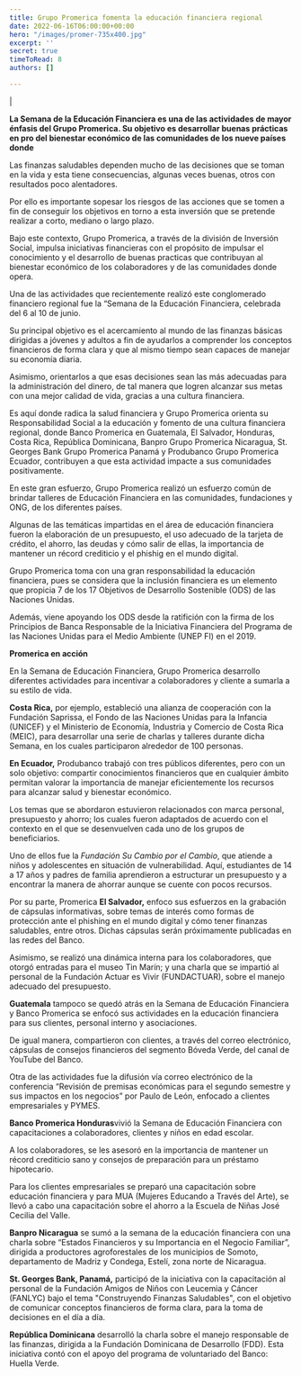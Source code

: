 ```yaml
---
title: Grupo Promerica fomenta la educación financiera regional
date: 2022-06-16T06:00:00+00:00
hero: "/images/promer-735x400.jpg"
excerpt: ''
secret: true
timeToRead: 8
authors: []

---
```

|

**La Semana de la Educación Financiera es una de las actividades de mayor énfasis del Grupo Promerica. Su objetivo es desarrollar buenas prácticas en pro del bienestar económico de las comunidades de los nueve países donde**

Las finanzas saludables dependen mucho de las decisiones que se toman en la vida y esta tiene consecuencias, algunas veces buenas, otros con resultados poco alentadores.

Por ello es importante sopesar los riesgos de las acciones que se tomen a fin de conseguir los objetivos en torno a esta inversión que se pretende realizar a corto, mediano o largo plazo.

Bajo este contexto, Grupo Promerica, a través de la división de Inversión Social, impulsa iniciativas financieras con el propósito de impulsar el conocimiento y el desarrollo de buenas practicas que contribuyan al bienestar económico de los colaboradores y de las comunidades donde opera.

Una de las actividades que recientemente realizó este conglomerado financiero regional fue la “Semana de la Educación Financiera, celebrada del 6 al 10 de junio.

Su principal objetivo es el acercamiento al mundo de las finanzas básicas dirigidas a jóvenes y adultos a fin de ayudarlos a comprender los conceptos financieros de forma clara y que al mismo tiempo sean capaces de manejar su economía diaria.

Asimismo, orientarlos a que esas decisiones sean las más adecuadas para la administración del dinero, de tal manera que logren alcanzar sus metas con una mejor calidad de vida, gracias a una cultura financiera.

Es aquí donde radica la salud financiera y Grupo Promerica orienta su Responsabilidad Social a la educación y fomento de una cultura financiera regional, donde Banco Promerica en Guatemala, El Salvador, Honduras, Costa Rica, República Dominicana, Banpro Grupo Promerica Nicaragua, St. Georges Bank Grupo Promerica Panamá y Produbanco Grupo Promerica Ecuador, contribuyen a que esta actividad impacte a sus comunidades positivamente.

En este gran esfuerzo, Grupo Promerica realizó un esfuerzo común de brindar talleres de Educación Financiera en las comunidades, fundaciones y ONG, de los diferentes países.

Algunas de las temáticas impartidas en el área de educación financiera fueron la elaboración de un presupuesto, el uso adecuado de la tarjeta de crédito, el ahorro, las deudas y cómo salir de ellas, la importancia de mantener un récord crediticio y el phishig en el mundo digital.

Grupo Promerica toma con una gran responsabilidad la educación financiera, pues se considera que la inclusión financiera es un elemento que propicia 7 de los 17 Objetivos de Desarrollo Sostenible (ODS) de las Naciones Unidas.

Además, viene apoyando los ODS desde la ratifición con la firma de los Principios de Banca Responsable de la Iniciativa Financiera del Programa de las Naciones Unidas para el Medio Ambiente (UNEP FI) en el 2019.

**Promerica en acción**

En la Semana de Educación Financiera, Grupo Promerica desarrollo diferentes actividades para incentivar a colaboradores y cliente a sumarla a su estilo de vida.

**Costa Rica,** por ejemplo, estableció una alianza de cooperación con la Fundación Saprissa, el Fondo de las Naciones Unidas para la Infancia (UNICEF) y el Ministerio de Economía, Industria y Comercio de Costa Rica (MEIC), para desarrollar una serie de charlas y talleres durante dicha Semana, en los cuales participaron alrededor de 100 personas.

**En Ecuador,** Produbanco trabajó con tres públicos diferentes, pero con un solo objetivo: compartir conocimientos financieros que en cualquier ámbito permitan valorar la importancia de manejar eficientemente los recursos para alcanzar salud y bienestar económico.

Los temas que se abordaron estuvieron relacionados con marca personal, presupuesto y ahorro; los cuales fueron adaptados de acuerdo con el contexto en el que se desenvuelven cada uno de los grupos de beneficiarios.

Uno de ellos fue la _Fundación Su Cambio por el Cambio_, que atiende a niños y adolescentes en situación de vulnerabilidad. Aquí, estudiantes de 14 a 17 años y padres de familia aprendieron a estructurar un presupuesto y a encontrar la manera de ahorrar aunque se cuente con pocos recursos.

Por su parte, Promerica **El Salvador,** enfoco sus esfuerzos en la grabación de cápsulas informativas, sobre temas de interés como formas de protección ante el phishing en el mundo digital y cómo tener finanzas saludables, entre otros. Dichas cápsulas serán próximamente publicadas en las redes del Banco.

Asimismo, se realizó una dinámica interna para los colaboradores, que otorgó entradas para el museo Tin Marín; y una charla que se impartió al personal de la Fundación Actuar es Vivir (FUNDACTUAR), sobre el manejo adecuado del presupuesto.

**Guatemala** tampoco se quedó atrás en la Semana de Educación Financiera y Banco Promerica se enfocó sus actividades en la educación financiera para sus clientes, personal interno y asociaciones.

De igual manera, compartieron con clientes, a través del correo electrónico, cápsulas de consejos financieros del segmento Bóveda Verde, del canal de YouTube del Banco.

Otra de las actividades fue la difusión vía correo electrónico de la conferencia “Revisión de premisas económicas para el segundo semestre y sus impactos en los negocios” por Paulo de León, enfocado a clientes empresariales y PYMES.

**Banco Promerica Honduras**vivió la Semana de Educación Financiera con capacitaciones a colaboradores, clientes y niños en edad escolar.

A los colaboradores, se les asesoró en la importancia de mantener un récord crediticio sano y consejos de preparación para un préstamo hipotecario.

Para los clientes empresariales se preparó una capacitación sobre educación financiera y para MUA (Mujeres Educando a Través del Arte), se llevó a cabo una capacitación sobre el ahorro a la Escuela de Niñas José Cecilia del Valle.

**Banpro Nicaragua** se sumó a la semana de la educación financiera con una charla sobre “Estados Financieros y su Importancia en el Negocio Familiar”, dirigida a productores agroforestales de los municipios de Somoto, departamento de Madriz y Condega, Estelí, zona norte de Nicaragua.

**St. Georges Bank, Panamá,** participó de la iniciativa con la capacitación al personal de la Fundación Amigos de Niños con Leucemia y Cáncer (FANLYC) bajo el tema "Construyendo Finanzas Saludables", con el objetivo de comunicar conceptos financieros de forma clara, para la toma de decisiones en el día a día.

**República Dominicana** desarrolló la charla sobre el manejo responsable de las finanzas, dirigida a la Fundación Dominicana de Desarrollo (FDD). Esta iniciativa contó con el apoyo del programa de voluntariado del Banco: Huella Verde.